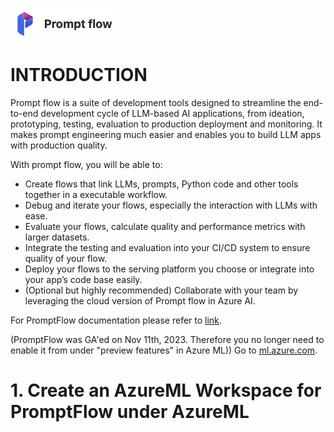 
![Alt text](../../media/promptflow-logo.png) 

# INTRODUCTION
Prompt flow is a suite of development tools designed to streamline the end-to-end development cycle of LLM-based AI applications, from ideation, prototyping, testing, evaluation to production deployment and monitoring. It makes prompt engineering much easier and enables you to build LLM apps with production quality.

With prompt flow, you will be able to:

- Create flows that link LLMs, prompts, Python code and other tools together in a executable workflow.
- Debug and iterate your flows, especially the interaction with LLMs with ease.
- Evaluate your flows, calculate quality and performance metrics with larger datasets.
- Integrate the testing and evaluation into your CI/CD system to ensure quality of your flow.
- Deploy your flows to the serving platform you choose or integrate into your app’s code base easily.
- (Optional but highly recommended) Collaborate with your team by leveraging the cloud version of Prompt flow in Azure AI.

For PromptFlow documentation please refer to [link](https://learn.microsoft.com/en-us/azure/machine-learning/prompt-flow/get-started-prompt-flow?view=azureml-api-2).

(PromptFlow was GA'ed on Nov 11th, 2023. Therefore you no longer need to enable it from under "preview features" in Azure ML))
Go to [ml.azure.com](https://ml.azure.com).


# 1. Create an AzureML Workspace for PromptFlow under AzureML
